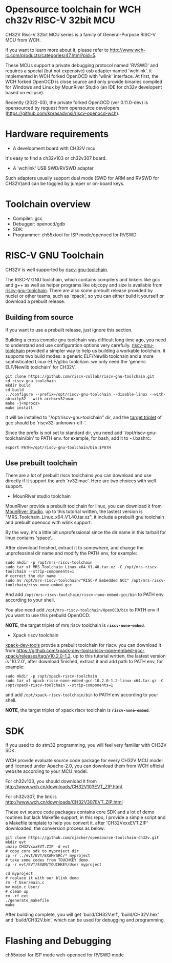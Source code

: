 # Opensource toolchain for WCH ch32v RISC-V 32bit MCU

CH32V Risc-V 32bit MCU series is a family of General-Purpose RISC-V MCU from WCH.

If you want to learn more about it, please refer to http://www.wch-ic.com/products/categories/47.html?pid=5.

These MCUs support a private debugging protocol named 'RVSWD' and requires a special (but not expensive) usb adapter named 'wchlink'. it implemented in WCH forked OpenOCD with 'wlink' interface. At first, the WCH forked OpenOCD is close source and only provide binaries compiled for Windows and Linux by MounRiver Studio (an IDE for ch32v developent based on eclipse).

Recently (2022-03), the private forked OpenOCD (ver 0.11.0-dev) is opensourced by request from opensource developers (https://github.com/kprasadvnsi/riscv-openocd-wch).

# Hardware requirements
* A development board with CH32V mcu

It's easy to find a ch32v103 or ch32v307 board.

* A 'wchlink' USB SWD/RVSWD adapter
 
Such adapters usually support dual mode (SWD for ARM and RVSWD for CH32V)and can be toggled by jumper or on-board keys.

# Toolchain overview
* Compiler: gcc
* Debugger: openocd/gdb
* SDK: 
* Programmer: ch55xtool for ISP mode/openocd for RVSWD

# RISC-V GNU Toolchain
CH32V is well supported by [riscv-gnu-toolchain](https://github.com/riscv-collab/riscv-gnu-toolchain).

The RISC-V GNU toolchain, which contains compilers and linkers like gcc and g++ as well as helper programs like objcopy and size is available from [riscv-gnu-toolchain](https://github.com/riscv-collab/riscv-gnu-toolchain). There are also some prebuilt release provided by nuclei or other teams, such as 'xpack', so you can either build it yourself or download a prebuilt release.

## Building from source
If you want to use a prebuilt release, just ignore this section.

Building a cross compile gnu toolchain was difficult long time ago, you need to understand and use configuration options very carefully. [riscv-gnu-toolchain](https://github.com/riscv-collab/riscv-gnu-toolchain) provided a simpler way to help us building a workable toolchain. It supports two build modes: a generic ELF/Newlib toolchain and a more sophisticated Linux-ELF/glibc toolchain. we only need the 'generic ELF/Newlib toolchain' for CH32V.

```
git clone https://github.com/riscv-collab/riscv-gnu-toolchain.git
cd riscv-gnu-toolchain
mkdir build
cd build
../configure --prefix=/opt/riscv-gnu-toolchain --disable-linux --with-abi=ilp32 --with-arch=rv32imac
make -j<nprocs>
make install
```

It will be installed to "/opt/riscv-gnu-toolchain" dir, and the [target triplet](https://wiki.osdev.org/Target_Triplet) of gcc should be 'riscv32-unknown-elf-'.

Since the prefix is not set to standard dir, you need add '/opt/riscv-gnu-toolchain/bin' to PATH env. for example, for bash, add it to ~/.bashrc:
```
export PATH=/opt/riscv-gnu-toolchain/bin:$PATH
```

## Use prebuilt toolchain
There are a lot of prebuilt riscv toolchains you can download and use directly if it support the arch 'rv32imac'. Here are two choices with well support.

*   MounRiver studio toolchain

MounRiver provide a prebuilt toolchain for linux, you can download it from [MounRiver Studio](http://file.mounriver.com/tools/MRS_Toolchain_Linux_x64_V1.40.tar.xz). up to this tutorial written, the lastest version is "MRS_Toolchain_Linux_x64_V1.40.tar.xz", it include a prebuilt gnu toolchain and prebuilt openocd with wlink support.

By the way, it's a little bit unprofessional since the dir name in this tarball for linux contains 'space'...

After download finished, extract it to somewhere, and change the unprofessinal dir name and modify the PATH env, for example:

```
sudo mkdir -p /opt/mrs-riscv-toolchain
sudo tar xf MRS_Toolchain_Linux_x64_V1.40.tar.xz -C /opt/mrs-riscv-toolchain --strip-components=1 
# correct the dir name
sudo mv /opt/mrs-riscv-toolchain/"RISC-V Embedded GCC" /opt/mrs-riscv-toolchain/risv-none-embed-gcc
```

And add `/opt/mrs-riscv-toolchain/riscv-none-embed-gcc/bin` to PATH env according to your shell.

You also need add `/opt/mrs-riscv-toolchain/OpenOCD/bin` to PATH env if you want to use this prebuild OpenOCD.


**NOTE**, the target triplet of mrs riscv toolchain is **`riscv-none-embed`**.

*   Xpack riscv toolchain

[xpack-dev-tools](https://github.com/xpack-dev-tools/riscv-none-embed-gcc-xpack) provde a prebuilt toolchain for riscv. you can download it from https://github.com/xpack-dev-tools/riscv-none-embed-gcc-xpack/releases/tag/v10.2.0-1.2. up to this tutorial written, the lastest version is '10.2.0', after download finished, extract it and add path to PATH env, for example:

```
sudo mkdir -p /opt/xpack-riscv-toolchain
sudo tar xf xpack-riscv-none-embed-gcc-10.2.0-1.2-linux-x64.tar.gz -C /opt/xpack-riscv-toolchain --strip-components=1
```

and add `/opt/xpack-riscv-toolchain/bin` to PATH env according to your shell.

**NOTE**, the target triplet of xpack riscv toolchain is **`riscv-none-embed`**.

# SDK
If you used to do stm32 programming, you will feel very familiar with CH32V SDK.

WCH provide evaluate source code package for every CH32V MCU model and licensed under Apache-2.0, you can download them from WCH official website according to your MCU model.

For ch32v103, you should download it from http://www.wch.cn/downloads/CH32V103EVT_ZIP.html.

For ch32v307, the link is http://www.wch.cn/downloads/CH32V307EVT_ZIP.html

These evt source code packages contains core SDK and a lot of demo routines but lack Makefile support, in this repo, I provide a simple script and a Makefile template to help you convert it. after 'CH32VxxxEVT.ZIP' downloaded, the conversion process as below:

```
git clone https://github.com/cjacker/opensource-toolchain-ch32v.git
mkdir evt
unzip CH32VxxxEVT.ZIP -d evt
# copy core sdk to myproject dir
cp -r ../evt/EVT/EXAM/SRC/* myproject
# take some codes from TOUCHKEY demo.
cp -r evt/EVT/EXAM/TOUCHKEY/User myproject

cd myproject
# replace it with our blink demo
rm -f User/main.c
mv main.c User/
# clean up
rm -rf evt
./generate_makefile
make
```

After building complete, you will get 'build/CH32V.elf', 'build/CH32V.hex' and 'build/CH32V.bin', which can be used for debugging and programming.


# Flashing and Debugging
ch55xtool for ISP mode
wch-openocd for RVSWD mode

